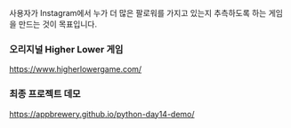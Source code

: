 사용자가 Instagram에서 누가 더 많은 팔로워를 가지고 있는지 추측하도록 하는 게임을 만드는 것이 목표입니다.

### 오리지널 Higher Lower 게임  
https://www.higherlowergame.com/

### 최종 프로젝트 데모  
https://appbrewery.github.io/python-day14-demo/